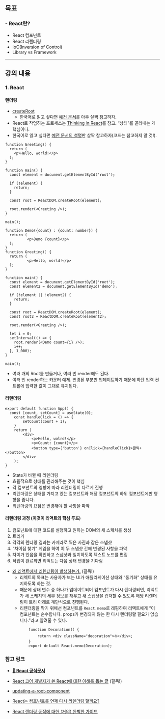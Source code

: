 ## 목표
### - React란?

- React 컴포넌트
- React 리렌더링
- IoC(Inversion of Control)
- Library vs Framework

---

## 강의 내용
### 1. React

#### 렌더링

- [createRoot](https://beta.reactjs.org/reference/react-dom/client/createRoot)
    - 한국어로 읽고 싶다면 [예전 문서](https://ko.reactjs.org/docs/react-dom-client.html#createroot)를 아주 살짝 참고하자.
- React로 작업하는 프로세스는 [Thinking in React](https://beta.reactjs.org/learn/thinking-in-react)를 참고. “상태”를 골라내는 게 핵심이다.
- 한국어로 읽고 싶다면 [예전 문서의 설명](https://ko.reactjs.org/docs/thinking-in-react.html)만 살짝 참고하자(코드는 참고하지 말 것!).
```tsx
function Greeting() {
  return (
    <p>Hello, world!</p>
  );
}

function main() {
  const element = document.getElementById('root');

  if (!element) {
    return;
  }

  const root = ReactDOM.createRoot(element);

  root.render(<Greeting />);
}

main();
```

```tsx
function Demo({count} : {count: number}) {
  return (
          <p>Demo {count}</p>
  );
}
function Greeting() {
  return (
          <p>Hello, world!</p>
  );
}

function main() {
  const element = document.getElementById('root');
  const element2 = document.getElementById('demo');

  if (!element || !element2) {
    return;
  }

  const root = ReactDOM.createRoot(element);
  const root2 = ReactDOM.createRoot(element2);

  root.render(<Greeting />);

  let i = 0;
  setInterval(() => {
    root.render(<Demo count={i} />);
    i++;
  }, 1_000);
}

main();
```
- 여러 개의 Root를 만들거나, 여러 번 render해도 된다.
- 여러 번 render하는 카운터 예제. 변경된 부분만 업데이트하기 때문에 하단 입력 컨트롤에 입력한 값이 그대로 유지된다.


#### 리렌더링

```tsx
export default function App() {
  const [count, setCount] = useState(0);
    const handleClick = () => {
        setCount(count + 1);
    }
    return (
        <div>
            <p>Hello, wolrd!</p>
            <p>Count: {count}</p>
            <button type={'button'} onClick={handleClick}>클릭+</button>
        </div>
    );
}

```
- State가 바뀔 때 리렌더링 
- 효율적으로 상태를 관리해주는 것이 핵심
- 각 컴포넌트의 영향에 따라 리렌더링이 다르게 진행
- 리렌더링은 상태를 가지고 있는 컴포넌트와 해당 컴포넌트의 하위 컴포넌트에만 영향을 줍니다.
- 리렌더링의 요점은 변경해야 할 사항을 파악

#### 리렌더링 과정 (이것이 리액트의 핵심 루프)
1. 컴포넌트에 대한 코드를 실행하고 원하는 DOM의 새 스케치를 생성
2. 트리거
3. 각각의 렌더링 결과는 카메라로 찍은 사진과 같은 스냅샷
4. “차이점 찾기” 게임을 하여 이 두 스냅샷 간에 변경된 사항을 파악
5. 차이가 있음을 확인하고 스냅샷과 일치하도록 텍스트 노드를 편집
6. 작업이 완료되면 리액트는 다음 상태 변경을 기다림


- [왜 리액트에서 리렌더링이 발생하는가.](https://medium.com/@yujso66/%EB%B2%88%EC%97%AD-%EC%99%9C-%EB%A6%AC%EC%95%A1%ED%8A%B8%EC%97%90%EC%84%9C-%EB%A6%AC%EB%A0%8C%EB%8D%94%EB%A7%81%EC%9D%B4-%EB%B0%9C%EC%83%9D%ED%95%98%EB%8A%94%EA%B0%80-74dd239b0063) (필독!)
  - 리엑트의 목표는 사용자가 보는 UI가 애플리케이션 상태와 “동기화” 상태를 유지하도록 하는 것.
  - 때문에 상태 변수 중 하나가 업데이트되어 컴포넌트가 다시 렌더링되면, 리액트가 새 스케치의 세부 정보를 채우고 새 스냅샷을 캡처할 수 있도록 해당 리렌더링이 트리 아래로 계단식으로 진행된다.
  - 리렌더링을 막기 위해선 컴포넌트를 `React.memo`로 래핑하여 리액트에게 “이 컴포넌트는 순수합니다. props가 변경되지 않는 한 다시 렌더링할 필요가 없습니다.”라고 알려줄 수 있다.
    ```tsx
        function Decoration() {
            return <div className="decoration">⛵️</div>;
        }
        export default React.memo(Decoration);
    ```

### 참고 링크
-  [**🚀 React 공식문서**](https://react.dev)
- [React 코어 개발자가 쓴 React에 대한 이해를 돕는 글](https://overreacted.io/ko/react-as-a-ui-runtime/) (필독!)
- [updating-a-root-component](https://beta.reactjs.org/reference/react-dom/client/createRoot#updating-a-root-component)
- [React는 컴포넌트를 언제 다시 리렌더링 할까요?](https://velog.io/@surim014/react-rerender)

- [React 렌더링 동작에 대한 (거의) 완벽한 가이드](https://velog.io/@superlipbalm/blogged-answers-a-mostly-complete-guide-to-react-rendering-behavior)